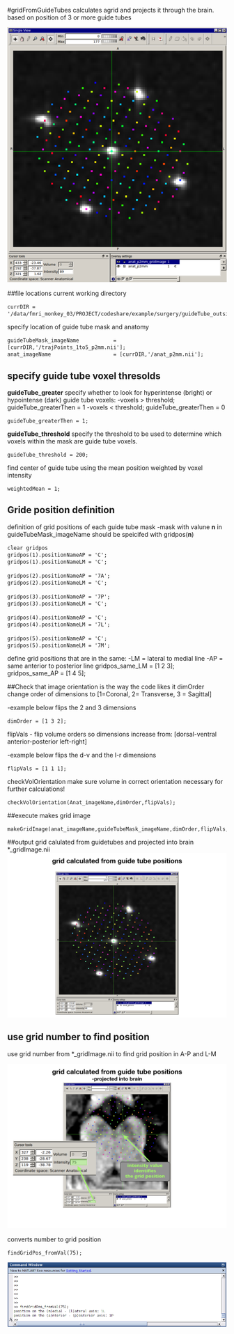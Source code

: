 #gridFromGuideTubes
calculates agrid and projects it through the brain.
based on position of 3 or more guide tubes

![](./README_PNGs/gridOnly.png) 

##file locations
current working directory

	currDIR = '/data/fmri_monkey_03/PROJECT/codeshare/example/surgery/guideTube_outsideBrain_p2mm/';

specify location of guide tube mask and anatomy

	guideTubeMask_imageName           = [currDIR,'/trajPoints_1to5_p2mm.nii'];
	anat_imageName                    = [currDIR,'/anat_p2mm.nii'];


## specify guide tube voxel thresolds

**guideTube_greater** specify whether to look for hyperintense (bright) or hypointense (dark) guide tube voxels:
-voxels > threshold;  guideTube_greaterThen = 1
-voxels < threshold; guideTube_greaterThen = 0

	guideTube_greaterThen = 1;
	
**guideTube_threshold** specify the threshold to be used to determine which voxels within the mask are guide tube voxels.

	guideTube_threshold = 200;

find center of guide tube using the mean position weighted by voxel intensity

	weightedMean = 1;

## Gride position definition
definition of grid positions of each guide tube mask 
-mask with valune **n** in guideTubeMask_imageName
 should be speicifed with gridpos(**n**)
	 
	clear gridpos
	gridpos(1).positionNameAP = 'C';
	gridpos(1).positionNameLM = 'C';

	gridpos(2).positionNameAP = '7A';
	gridpos(2).positionNameLM = 'C';

	gridpos(3).positionNameAP = '7P';
	gridpos(3).positionNameLM = 'C';

	gridpos(4).positionNameAP = 'C';
	gridpos(4).positionNameLM = '7L';

	gridpos(5).positionNameAP = 'C';
	gridpos(5).positionNameLM = '7M';

define grid positions that are in the same:
-LM = lateral to medial line
-AP = same anterior to posterior line
	gridpos_same_LM = [1 2 3];
	gridpos_same_AP = [1 4 5];

##Check that image orientation is the way the code likes it 
dimOrder change order of dimensions to  [1=Coronal, 2= Transverse, 3 = Sagittal]

-example below flips the 2 and 3 dimensions

	dimOrder = [1 3 2];

flipVals - flip volume orders so dimensions increase from: [dorsal-ventral  anterior-posterior left-right]

-example below flips the d-v and the l-r dimensions	

	flipVals = [1 1 1];


checkVolOrientation make sure volume in correct orientation
necessary for further calculations!

	checkVolOrientation(Anat_imageName,dimOrder,flipVals);

##execute
makes grid image

	makeGridImage(anat_imageName,guideTubeMask_imageName,dimOrder,flipVals,guideTube_greaterThen,guideTube_threshold,gridpos,gridpos_same_LM,gridpos_same_AP,weightedMean);

##output
grid calulated from guidetubes and projected into brain
*_gridImage.nii
![](./README_PNGs/ReadMe_Images.008.png) 

## use grid number to find position
use grid number from *_gridImage.nii 
to find grid position in A-P and L-M 

![](./README_PNGs/ReadMe_Images.009.png) 

converts number to grid position

	findGridPos_fromVal(75);
	
![](./README_PNGs/CommandLineMatlab.png) 
